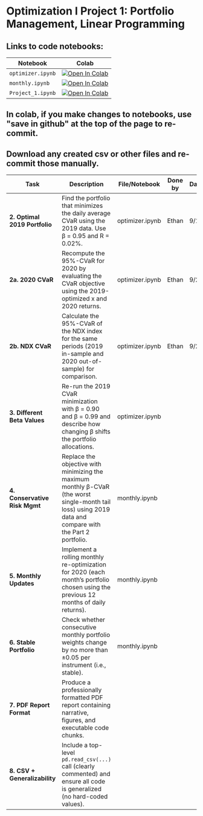 # Optimization I Project 1: Portfolio Management, Linear Programming

## Links to code notebooks:

| Notebook        | Colab |
|-----------------|-------|
| `optimizer.ipynb` | [![Open In Colab](https://colab.research.google.com/assets/colab-badge.svg)](https://colab.research.google.com/github/ethandavenport/Optimization-I-Proj1/blob/main/optimizer.ipynb) |
| `monthly.ipynb`   | [![Open In Colab](https://colab.research.google.com/assets/colab-badge.svg)](https://colab.research.google.com/github/ethandavenport/Optimization-I-Proj1/blob/main/monthly.ipynb) |
| `Project_1.ipynb` | [![Open In Colab](https://colab.research.google.com/assets/colab-badge.svg)](https://colab.research.google.com/github/ethandavenport/Optimization-I-Proj1/blob/main/Project_1.ipynb) |


## In colab, if you make changes to notebooks, use "save in github" at the top of the page to re-commit.
## Download any created csv or other files and re-commit those manually.


| Task                               | Description                                                                                                                                                | File/Notebook   | Done by | Date  |  Validated by | Notes |
|------------------------------------|------------------------------------------------------------------------------------------------------------------------------------------------------------|-----------------|---------|-------|---------------|-------|
| **2. Optimal 2019 Portfolio**      | Find the portfolio that minimizes the daily average CVaR using the 2019 data. Use β = 0.95 and R = 0.02%.                                                  | optimizer.ipynb | Ethan   | 9/19  |               |       |
| **2a. 2020 CVaR**                  | Recompute the 95%-CVaR for 2020 by evaluating the CVaR objective using the 2019-optimized x and 2020 returns.                                              | optimizer.ipynb |  Ethan  | 9/23  |               |       |
| **2b. NDX CVaR**                   | Calculate the 95%-CVaR of the NDX index for the same periods (2019 in-sample and 2020 out-of-sample) for comparison.                                       | optimizer.ipynb |  Ethan  | 9/23  |               |       |
| **3. Different Beta Values**       | Re-run the 2019 CVaR minimization with β = 0.90 and β = 0.99 and describe how changing β shifts the portfolio allocations.                                 | optimizer.ipynb |         |       |               |       |
| **4. Conservative Risk Mgmt**      | Replace the objective with minimizing the maximum monthly β-CVaR (the worst single-month tail loss) using 2019 data and compare with the Part 2 portfolio. |  monthly.ipynb  |         |       |               |       |
| **5. Monthly Updates**             | Implement a rolling monthly re-optimization for 2020 (each month’s portfolio chosen using the previous 12 months of daily returns).                        |  monthly.ipynb   |         |       |               |       |
| **6. Stable Portfolio**            | Check whether consecutive monthly portfolio weights change by no more than ±0.05 per instrument (i.e., stable).                                            |  monthly.ipynb  |         |       |               |       |
| **7. PDF Report Format**           | Produce a professionally formatted PDF report containing narrative, figures, and executable code chunks.                                                   |                 |         |       |               |       |
| **8. CSV + Generalizability**      | Include a top-level `pd.read_csv(...)` call (clearly commented) and ensure all code is generalized (no hard-coded values).                                 |                 |         |       |               |       |
